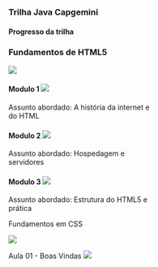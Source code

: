 <div class="card" style="width: 18rem;">
    <div class="card-body">
        <h3 class="card-title">
            Trilha Java Capgemini
        </h3>
        <h4 class="card-subtitle mb-2 text-muted">
                Progresso da trilha
        </h4>
        <div class="card" style="width: 18rem;">
                <h3>
            Fundamentos de HTML5
            </h3>
            <img src="https://img.icons8.com/color/60/000000/html-5--v1.png" />   
            <h4>
            Modulo 1
            <img src="https://img.icons8.com/external-kiranshastry-gradient-kiranshastry/30/000000/external-check-multimedia-kiranshastry-gradient-kiranshastry.png" />
            </h4>
            <p class="text-capitalize">
                Assunto abordado: A história da internet e do HTML
            </p>
            <h4>
            Modulo 2
            <img src="https://img.icons8.com/external-kiranshastry-gradient-kiranshastry/30/000000/external-check-multimedia-kiranshastry-gradient-kiranshastry.png" /> 
            </h4>
            <p class="text-capitalize">
                Assunto abordado: Hospedagem e servidores
            </p>
            <h4>
            Modulo 3 
            <img src="https://img.icons8.com/external-kiranshastry-gradient-kiranshastry/30/000000/external-check-multimedia-kiranshastry-gradient-kiranshastry.png" /> 
            </h4>
            <p class="text-capitalize">
                Assunto abordado: Estrutura do HTML5 e prática
            </p>
            <p>
            Fundamentos em CSS
            </p>
            <img src="https://img.icons8.com/color/60/undefined/css3.png" /><br />
            <p>
              Aula 01 - Boas Vindas
              <img src="https://img.icons8.com/nolan/30/in-progress.png" />  
            </p>
          </div>  
    </div>
</div>
  
